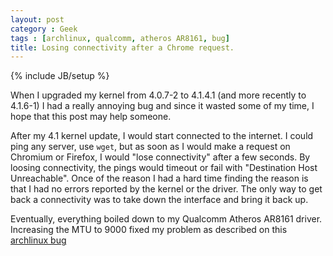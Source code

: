 ```yaml
---
layout: post
category : Geek
tags : [archlinux, qualcomm, atheros AR8161, bug]
title: Losing connectivity after a Chrome request. 
---
```

{% include JB/setup %}

When I upgraded my kernel from 4.0.7-2 to 4.1.4.1 (and more recently to 4.1.6-1)
I had a really annoying bug and since it wasted some of my time, I hope that this
post may help someone.

After my 4.1 kernel update, I would start connected to the internet. I could ping any server,
use `wget`, but as soon as I would make a request on Chromium or Firefox, I would "lose
connectivity" after a few seconds. By loosing connectivity, the pings would timeout or fail with "Destination
Host Unreachable". Once of the reason I had a hard time finding the reason is that I had
no errors reported by the kernel or the driver. The only way to get back a connectivity was to
take down the interface and bring it back up.

Eventually, everything boiled down to my Qualcomm Atheros AR8161 driver. Increasing the MTU
to 9000 fixed my problem as described on this [archlinux bug](https://bugs.archlinux.org/task/44315)
